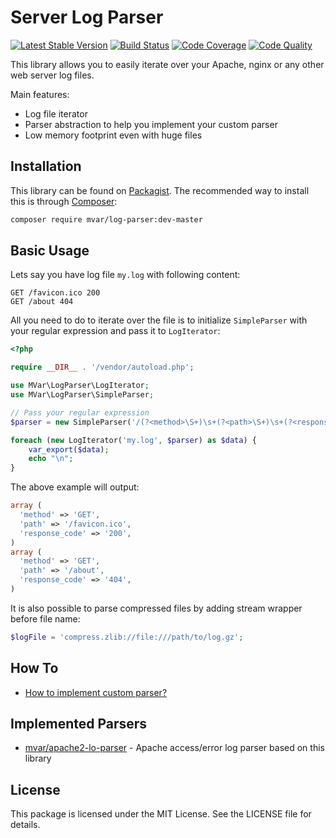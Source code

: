 Server Log Parser
=================

[![Latest Stable Version](https://poser.pugx.org/mvar/log-parser/v/stable)](https://packagist.org/packages/mvar/log-parser)
[![Build Status](https://travis-ci.org/mvar/log-parser.svg?branch=master)](https://travis-ci.org/mvar/log-parser)
[![Code Coverage](https://scrutinizer-ci.com/g/mvar/log-parser/badges/coverage.png?b=master)](https://scrutinizer-ci.com/g/mvar/log-parser/?branch=master)
[![Code Quality](https://scrutinizer-ci.com/g/mvar/log-parser/badges/quality-score.png?b=master)](https://scrutinizer-ci.com/g/mvar/log-parser/?branch=master)

This library allows you to easily iterate over your Apache, nginx or any other
web server log files.

Main features:

- Log file iterator
- Parser abstraction to help you implement your custom parser
- Low memory footprint even with huge files

Installation
------------

This library can be found on [Packagist][1].
The recommended way to install this is through [Composer][2]:

```bash
composer require mvar/log-parser:dev-master
```

Basic Usage
-----------

Lets say you have log file `my.log` with following content:

```
GET /favicon.ico 200
GET /about 404
```

All you need to do to iterate over the file is to initialize `SimpleParser`
with your regular expression and pass it to `LogIterator`:

```php
<?php

require __DIR__ . '/vendor/autoload.php';

use MVar\LogParser\LogIterator;
use MVar\LogParser\SimpleParser;  

// Pass your regular expression
$parser = new SimpleParser('/(?<method>\S+)\s+(?<path>\S+)\s+(?<response_code>\d+)/');

foreach (new LogIterator('my.log', $parser) as $data) {
    var_export($data);
    echo "\n";
}
```

The above example will output:

```php
array (
  'method' => 'GET',
  'path' => '/favicon.ico',
  'response_code' => '200',
)
array (
  'method' => 'GET',
  'path' => '/about',
  'response_code' => '404',
)
```

It is also possible to parse compressed files by adding stream wrapper before file name:

```php
$logFile = 'compress.zlib://file:///path/to/log.gz';
```
    
How To
------

- [How to implement custom parser?](docs/custom_parser.md)

Implemented Parsers
---

- [mvar/apache2-lo-parser][3] - Apache access/error log parser based on this library

License
-------

This package is licensed under the MIT License. See the LICENSE file for details.

[1]: https://packagist.org/packages/mvar/log-parser
[2]: https://getcomposer.org
[3]: https://github.com/mvar/apache2-log-parser
